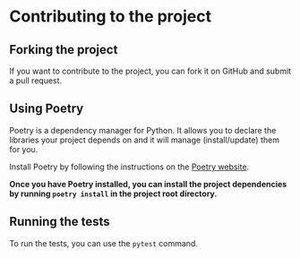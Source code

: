 # Contributing to the project

## Forking the project
If you want to contribute to the project, you can fork it on GitHub and submit a pull request.

## Using Poetry
Poetry is a dependency manager for Python. It allows you to declare the libraries your project depends on and it will manage (install/update) them for you.

Install Poetry by following the instructions on the [Poetry website](https://python-poetry.org/docs/#installation).


**Once you have Poetry installed, you can install the project dependencies by running `poetry install` in the project root directory.**

## Running the tests
To run the tests, you can use the `pytest` command.
